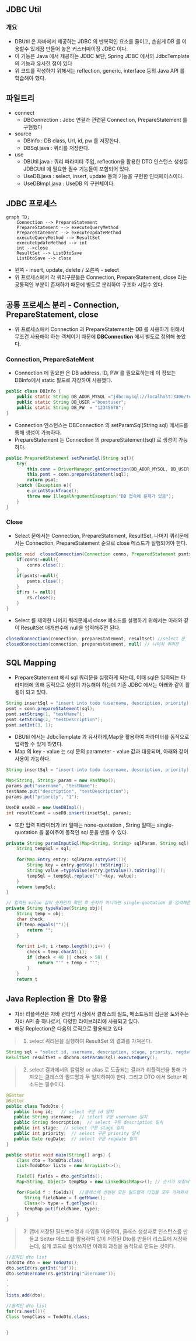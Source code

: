 ## JDBC Util
###  개요
-  DBUtil 은 자바에서 제공하는 JDBC 의 반복적인 요소를 줄이고, 손쉽게 DB 를 이용할수 있게끔 만들어 놓은 커스터마이징 JDBC 이다.
- 이 기능은 Java 에서 제공하는 JDBC 보단, Spring JDBC 에서의 JdbcTemplate 의 기능과 유사한 점이 있다
- 위 코드를 작성하기 위해서는 reflection, generic, interface 등의 Java API 를 학습해야 했다.


##  파일트리
- connect
	- DBConnection : Jdbc 연결과 관련된 Connection, PrepareStatement 를 구현했다
- source
	- DBInfo :  DB class, Url, id, pw 를 저장한다.
	- DBSql.java : 쿼리를 저장한다.
- use
	- DBUtil.java :  쿼리 파라미터 주입, reflection을 활용한 DTO 인스턴스 생성등  JDBCUtil 에 필요한 필수 기능들이 포함되어 있다.
	- UseDB.java : select, insert, update 등의 기능을 구현한 인터페이스이다.
	- UseDBImpl.java : UseDB 의 구현체이다.

## JDBC 프로세스 
```mermaid
graph TD;
	Connection --> PrepareStatement
	PrepareStatement --> executeQueryMethod
	PrepareStatement --> executeUpdateMethod
	executeQueryMethod --> ResultSet
	executeUpdateMethod --> int
	int -->close
	ResultSet --> ListDtoSave
	ListDtoSave --> close
```
- 왼쪽 - insert, update, delete / 오른쪽 - select
- 위 프로세스에서 각 쿼리구문들은 Connection, PrepareStatement, close 라는 공통적인 부분이 존재하기 때문에 별도로 분리하여 구조화 시킬수 있다.

## 공통 프로세스 분리 - Connection, PrepareStatement, close
- 위 프로세스에서 Connection 과 PrepareStatement는 DB 를 사용하기 위해서 무조건 사용해야 하는 객체이기 때문에 **DBConnection** 에서 별도로 정의해 놓았다.

### Connection, PrepareSateMent
- Connection 에 필요한 은 DB address,  ID, PW 를 필요로하는데 이 정보는 DBInfo에서 static 필드로 저장하여 사용했다.
```java
public class DBInfo {  
    public static String DB_ADDR_MYSQL ="jdbc:mysql://localhost:3306/todo";  
    public static String DB_USER ="boostuser";  
    public static String DB_PW  = "12345678";
}
```
- Connection 인스턴스는 DBConnection 의 setParamSql(String sql) 메서드를 통해 생성이 가능하다.
- PrepareStatement 는 Connection 의 prepareStatement(sql) 로 생성이 가능하다.
```java
public PreparedStatement setParamSql(String sql){  
    try{  
        this.conn = DriverManager.getConnection(DB_ADDR_MYSQL, DB_USER, DB_PW);  
        this.psmt = conn.prepareStatement(sql);  
        return psmt;  
    }catch (Exception e){  
        e.printStackTrace();  
        throw new IllegalArgumentException("DB 접속에 문제가 있음");  
    }  
}
```
### Close
- Select 문에서는 Connection, PrepareStatement, ResultSet, 나머지 쿼리문에서는 Connection, PrepareStatement 순으로 close 메소드가 실행되어야 한다.
```java
public void  closedConnection(Connection conns, PreparedStatement psmts, ResultSet rs) throws SQLException {  
    if(conns!=null){  
        conns.close();  
    }  
    if(psmts!=null){  
        psmts.close();  
    }  
    if(rs != null){  
        rs.close();  
    }  
}
```
- Select 를 제외한 나머지 쿼리문에서 close 메소드를 실행하기 위해서는 아래와 같이 ResultSet 매개변수에 null을 입력해주면 된다.
```java
closedConnection(connection, preparestatement, resultset) //select 문
closedConnection(connection, preparestatement, null) // 나머지 쿼리문
```


## SQL Mapping
- PrepareStatement 에서 sql 쿼리문을 실행하게 되는데, 이때 sql은 입력되는 파라미터에 의해 동적으로 생성이 가능해야 하는데 기존 JDBC 에서는 아래와 같이 활용이 되고 있다.
```java
String insertSql = "insert into todo (username, description, priority) values (?, ?, 1 );
psmt = conn.prepareStatement(sql);
psmt.setString(1, "testName");
psmt.setString(2, "testDescription");
psmt.setInt(3, 1);

```
- DBUtil 에서는 JdbcTemplate 과 유사하게,Map을 활용하여 파라미터를 동적으로 입력할 수 있게 하였다.
- Map 의 key - value 는 sql 문의 parameter - value 값과 대응되며, 아래와 같이 사용이 가능하다. 
```java
String insertSql = "insert into todo (username, description, priority) values( :username , :description , :priority )";

Map<String, String> param = new HashMap();
params.put("username", "testName");  
testName.put("description", "testDescription");  
params.put("priority", "1");

UseDB useDB = new UseDBImpl();
int resultCount = useDB.insert(insetSql, param);
```
- 또한 입력 파라미터가 int 일때는 none-quotation , String  일때는 single-quotation 을 붙여주어 동적인 sql 문을 만들 수 있다.
```java
private String paramInputSql(Map<String, String> sqlParam, String sql) {  
    String tempSql = sql;  
  
    for(Map.Entry entry: sqlParam.entrySet()){  
        String key = entry.getKey().toString();  
        String value =typeValue(entry.getValue().toString());  
        tempSql = tempSql.replace(":"+key, value);  
    }  
    return tempSql;  
}  

// 입력된 value 값이 숫자인지 확인 후 숫자가 아니라면 single-quotation 을 입력해준다.
private String typeValue(String obj){  
    String temp = obj;  
    char check;  
    if(temp.equals("")){  
        return "";  
    }  
  
    for(int i=0; i <temp.length();i++) {  
        check = temp.charAt(i);  
        if (check < 48 || check > 58) {  
            return "'" + temp + "'";  
        }  
    }  
    return t
```


## Java Replection 을  Dto 활용
- 자바 리플렉션은 자바 런타임 시점에서 클래스의 필드, 메소드등의 접근을 도와주는 자바 API 중 하나로서, 다양한 라이브러리에 사용되고 있다. 
- 해당 Replection은 다음의 로직으로 활용되고 있다
> 1. select 쿼리문을 실행하여 ResultSet 의 결과를 가져온다. 
```java
String sql = "select id, username, description, stage, priority, regdate from todo";
ResultSet resultSet = dbconn.setParam(sql).executeQuery();
```
> 2. select 결과에서의 칼럼명 or alias 로 도출되는 결과가 리플렉션을 통해 가져오는 클래스의 필드명과 두 일치하여야 한다. 그리고 DTO 에서 Setter 메소드는 필수이다. 
```java
@Getter
@Setter
public class TodoDto {  
   public long id;   // select 구문 id 일치
   public String username;  // select 구문 username 일치
   public String description;  // select 구문 description 일치
   public int stage;  // select 구문 stage 일치
   public int priority;  // select 구문 priority 일치
   public Date regDate;  // select 구문 regdate 일치
}

public static void main(String[] args) {  
    Class dto = TodoDto.class;
    List<TodoDto> lists = new ArrayList<>();

	Field[] fields = dto.getFields();
	Map<String, Object> tempMap = new LinkedHashMap<>(); // 순서가 보장되는 맵

	for(Field f : fields){  //클래스에 선언된 모든 필드명과 타입을 모두 가져와서 맵에 순서대로 저장함.
	   String fieldName = f.getName();  
	   Class<?> type = f.getType();  
	   tempMap.put(fieldName, type);  
	}
}
```
> 3. 맵에 저장된 필드변수명과 타입을 이용하여, 클래스 생성자로 인스턴스를 만들고 Setter 메소드를 활용하여 값이 저장된 Dto를 만들어 리스트에 저장하는데, 쉽게 코드로 풀어쓰자면 아래의 과정을 동적으로 만드는 것이다.
```java
//정적인 dto list
TodoDto dto = new TodoDto();
dto.setId(rs.getInt("id"));
dto.setUsername(rs.getString("username"));
.
.
.
lists.add(dto);

//동적인 dto list
for(rs.next()){
Class tempClass = TodoDto.class;


}

```

